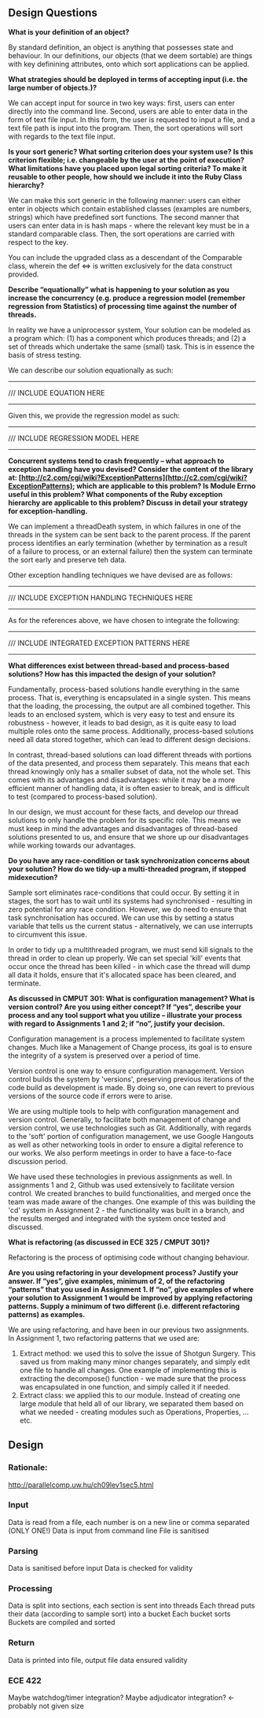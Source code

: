 ## Design Questions

**What is your definition of an object?**

By standard definition, an object is anything that possesses state and behaviour. In our definitions, our objects (that we deem sortable) are things with key definining attributes, onto which sort applications can be applied.

**What strategies should be deployed in terms of accepting input (i.e. the large number of objects.)?**

We can accept input for source in two key ways: first, users can enter directly into the command line. Second, users are able to enter data in the form of text file input. In this form, the user is requested to input a file, and a text file path is input into the program. Then, the sort operations will sort with regards to the text file input.

**Is your sort generic? What sorting criterion does your system use? Is this criterion flexible; i.e. changeable by the user at the point of execution? What limitations have you placed upon legal sorting criteria? To make it reusable to other people, how should we include it into the Ruby Class hierarchy?**

We can make this sort generic in the following manner: users can either enter in objects which contain established classes (examples are numbers, strings) which have predefined sort functions. The second manner that users can enter data in is hash maps - where the relevant key must be in a standard comparable class. Then, the sort operations are carried with respect to the key.

You can include the upgraded class as a descendant of the Comparable class, wherein the def <=> is written exclusively for the data construct provided.

**Describe “equationally” what is happening to your solution as you increase the concurrency (e.g. produce a regression model (remember regression from Statistics) of processing time against the number of threads.**

In reality we have a uniprocessor system, Your solution can be modeled as a program which: (1) has a component which produces threads; and (2) a set of threads which undertake the same (small) task. This is in essence the basis of stress testing. 

We can describe our solution equationally as such:

-----

/// INCLUDE EQUATION HERE

-----

Given this, we provide the regression model as such:

-----

/// INCLUDE REGRESSION MODEL HERE

-----

**Concurrent systems tend to crash frequently – what approach to exception handling have you devised? Consider the content of the library at: [http://c2.com/cgi/wiki?ExceptionPatterns](http://c2.com/cgi/wiki?ExceptionPatterns); which are applicable to this problem? Is Module Errno useful in this problem? What components of the Ruby exception hierarchy are applicable to this problem? Discuss in detail your strategy for exception-handling.**

We can implement a threadDeath system, in which failures in one of the threads in the system can be sent back to the parent process. If the parent process identifies an early termination (whether by termination as a result of a failure to process, or an external failure) then the system can terminate the sort early and preserve teh data.

Other exception handling techniques we have devised are as follows:

-----

/// INCLUDE EXCEPTION HANDLING TECHNIQUES HERE

-----

As for the references above, we have chosen to integrate the following:

-----

/// INCLUDE INTEGRATED EXCEPTION PATTERNS HERE

-----

**What differences exist between thread-based and process-based solutions? How has this impacted the design of your solution?**

Fundamentally, process-based solutions handle everything in the same process. That is, everything is encapsulated in a single systen. This means that  the loading, the processing, the output are all combined together. This leads to an enclosed system, which is very easy to test and ensure its robustness - however, it leads to bad design, as it is quite easy to load multiple roles onto the same process. Additionally, process-based solutions need all data stored together, which can lead to different design decisions.

In contrast, thread-based solutions can load different threads with portions of the data presented, and process them separately. This means that each thread knowingly only has a smaller subset of data, not the whole set. This comes with its advantages and disadvantages: while it may be a more efficient manner of handling data, it is often easier to break, and is difficult to test (compared to process-based solution).

In our design, we must account for these facts, and develop our thread solutions to only handle the problem for its specific role. This means we must keep in mind the advantages and disadvantages of thread-based solutions presented to us, and ensure that we shore up our disadvantages while working towards our advantages.

**Do you have any race-condition or task synchronization concerns about your solution? How do we tidy-up a multi-threaded program, if stopped midexecution?**

Sample sort eliminates race-conditions that could occur. By setting it in stages, the sort has to wait until its systems had synchronised - resulting in zero potential for any race condition. However, we do need to ensure that task synchronisation has occured. We can use this by setting a status variable that tells us the current status - alternatively, we can use interrupts to circumvent this issue.

In order to tidy up a multithreaded program, we must send kill signals to the thread in order to clean up properly. We can set special 'kill' events that occur once the thread has been killed - in which case the thread will dump all data it holds, ensure that it's allocated space has been cleared, and terminate.

**As discussed in CMPUT 301: What is configuration management? What is version control? Are you using either concept? If “yes”, describe your process and any tool support what you utilize – illustrate your process with regard to Assignments 1 and 2; if “no”, justify your decision.**

Configuration management is a process implemented to facilitate system changes. Much like a Management of Change process, its goal is to ensure the integrity of a system is preserved over a period of time. 

Version control is one way to ensure configuration management. Version control builds the system by 'versions', preserving previous iterations of the code build as development is made. By doing so, one can revert to previous versions of the source code if errors were to arise.

We are using multiple tools to help with configuration management and version control. Generally, to facilitate both management of change and version control, we use technologies such as Git. Additionally, with regards to the 'soft' portion of configuration management, we use Google Hangouts as well as other networking tools in order to ensure a digital reference to our works. We also perform meetings in order to have a face-to-face discussion period.

We have used these technologies in previous assignments as well. In assignments 1 and 2, Github was used extensively to facilitate version control. We created branches to build functionalities, and merged once the team was made aware of the changes. One example of this was building the 'cd' system in Assignment 2 - the functionality was built in a branch, and the results merged and integrated with the system once tested and discussed.

**What is refactoring (as discussed in ECE 325 / CMPUT 301)?**

Refactoring is the process of optimising code without changing behaviour.

**Are you using refactoring in your development process? Justify your answer. If “yes”, give examples, minimum of 2, of the refactoring “patterns” that you used in Assignment 1. If “no”, give examples of where your solution to Assignment 1 would be improved by applying refactoring patterns. Supply a minimum of two different (i.e. different refactoring patterns) as examples.**

We are using refactoring, and have been in our previous two assignments. In Assignment 1, two refactoring patterns that we used are:

1. Extract method: we used this to solve the issue of Shotgun Surgery. This saved us from making many minor changes separately, and simply edit one file to handle all changes. One example of implementing this is extracting the decompose() function - we made sure that the process was encapsulated in one function, and simply called it if needed.
2. Extract class: we applied this to our module. Instead of creating one large module that held all of our library, we separated them based on what we needed - creating modules such as Operations, Properties, ... etc.

## Design
### Rationale:
http://parallelcomp.uw.hu/ch09lev1sec5.html

### Input
Data is read from a file, each number is on a new line or comma separated (ONLY ONE!)
Data is input from command line
File is sanitised

### Parsing
Data is sanitised before input
Data is checked for validity

### Processing
Data is split into sections, each section is sent into threads
Each thread puts their data (according to sample sort) into a bucket
Each bucket sorts
Buckets are compiled and sorted

### Return
Data is printed into file, output file data ensured validity

### ECE 422
Maybe watchdog/timer integration?
Maybe adjudicator integration? <- probably not given size